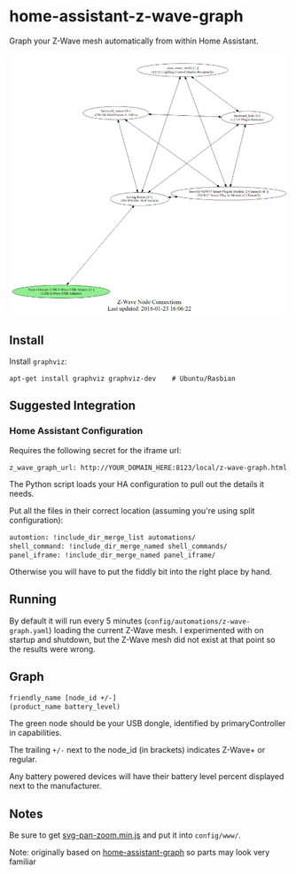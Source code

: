 # home-assistant-z-wave-graph

Graph your Z-Wave mesh automatically from within Home Assistant.

![Graph](z-wave-graph-sample.png)

## Install
Install `graphviz`:
```
apt-get install graphviz graphviz-dev    # Ubuntu/Rasbian
```

## Suggested Integration

### Home Assistant Configuration

Requires the following secret for the iframe url:
```
z_wave_graph_url: http://YOUR_DOMAIN_HERE:8123/local/z-wave-graph.html
```
The Python script loads your HA configuration to pull out the details it needs.

Put all the files in their correct location (assuming you're using split configuration):
```
automtion: !include_dir_merge_list automations/
shell_command: !include_dir_merge_named shell_commands/
panel_iframe: !include_dir_merge_named panel_iframe/
```

Otherwise you will have to put the fiddly bit into the right place by hand.

## Running

By default it will run every 5 minutes (`config/automations/z-wave-graph.yaml`) loading the current Z-Wave mesh. I experimented with on startup and shutdown, but the Z-Wave mesh did not exist at that point so the results were wrong.

## Graph

```
friendly_name [node_id +/-]
(product_name battery_level)
```

The green node should be your USB dongle, identified by primaryController in capabilities.

The trailing `+/-` next to the node_id (in brackets) indicates Z-Wave+ or regular.

Any battery powered devices will have their battery level percent displayed next to the manufacturer. 

## Notes

Be sure to get [svg-pan-zoom.min.js](https://github.com/ariutta/svg-pan-zoom) and put it into `config/www/`.

Note: originally based on [home-assistant-graph](https://github.com/happyleavesaoc/home-assistant-graph) so parts may look very familiar
